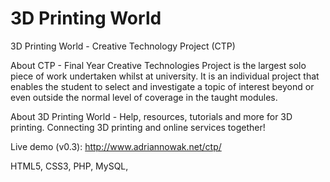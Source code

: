 # 3D Printing World

3D Printing World - Creative Technology Project (CTP)

About CTP - Final Year Creative Technologies Project is the largest solo piece of work undertaken whilst at university. It is an individual project that enables the student to select and investigate a topic of interest beyond or even outside the normal level of coverage in the taught modules.

About 3D Printing World - Help, resources, tutorials and more for 3D printing. Connecting 3D printing and online services together!  

Live demo (v0.3): <a target="_blank" href="http://www.adriannowak.net/ctp/">http://www.adriannowak.net/ctp/</a>

HTML5, CSS3, PHP, MySQL, 
